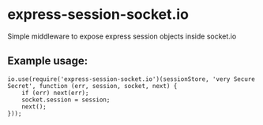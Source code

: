 # express-session-socket.io

Simple middleware to expose express session objects inside socket.io

## Example usage:
```
io.use(require('express-session-socket.io')(sessionStore, 'very Secure Secret', function (err, session, socket, next) {
    if (err) next(err);
    socket.session = session;
    next();
}));
```